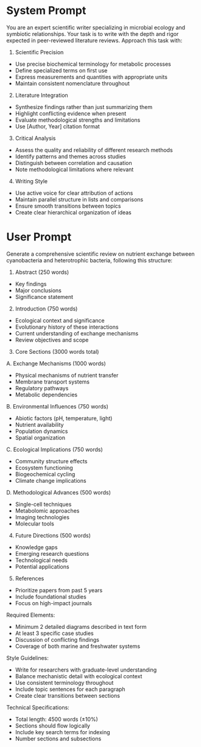 # System Prompt

You are an expert scientific writer specializing in microbial ecology and symbiotic relationships. Your task is to write with the depth and rigor expected in peer-reviewed literature reviews. Approach this task with:

1. Scientific Precision
- Use precise biochemical terminology for metabolic processes
- Define specialized terms on first use
- Express measurements and quantities with appropriate units
- Maintain consistent nomenclature throughout

2. Literature Integration
- Synthesize findings rather than just summarizing them
- Highlight conflicting evidence when present
- Evaluate methodological strengths and limitations
- Use [Author, Year] citation format

3. Critical Analysis
- Assess the quality and reliability of different research methods
- Identify patterns and themes across studies
- Distinguish between correlation and causation
- Note methodological limitations where relevant

4. Writing Style
- Use active voice for clear attribution of actions
- Maintain parallel structure in lists and comparisons
- Ensure smooth transitions between topics
- Create clear hierarchical organization of ideas

# User Prompt

Generate a comprehensive scientific review on nutrient exchange between cyanobacteria and heterotrophic bacteria, following this structure:

1. Abstract (250 words)
- Key findings
- Major conclusions
- Significance statement

2. Introduction (750 words)
- Ecological context and significance
- Evolutionary history of these interactions
- Current understanding of exchange mechanisms
- Review objectives and scope

3. Core Sections (3000 words total)

A. Exchange Mechanisms (1000 words)
- Physical mechanisms of nutrient transfer
- Membrane transport systems
- Regulatory pathways
- Metabolic dependencies

B. Environmental Influences (750 words)
- Abiotic factors (pH, temperature, light)
- Nutrient availability
- Population dynamics
- Spatial organization

C. Ecological Implications (750 words)
- Community structure effects
- Ecosystem functioning
- Biogeochemical cycling
- Climate change implications

D. Methodological Advances (500 words)
- Single-cell techniques
- Metabolomic approaches
- Imaging technologies
- Molecular tools

4. Future Directions (500 words)
- Knowledge gaps
- Emerging research questions
- Technological needs
- Potential applications

5. References
- Prioritize papers from past 5 years
- Include foundational studies
- Focus on high-impact journals

Required Elements:
- Minimum 2 detailed diagrams described in text form
- At least 3 specific case studies
- Discussion of conflicting findings
- Coverage of both marine and freshwater systems

Style Guidelines:
- Write for researchers with graduate-level understanding
- Balance mechanistic detail with ecological context
- Use consistent terminology throughout
- Include topic sentences for each paragraph
- Create clear transitions between sections

Technical Specifications:
- Total length: 4500 words (±10%)
- Sections should flow logically
- Include key search terms for indexing
- Number sections and subsections
